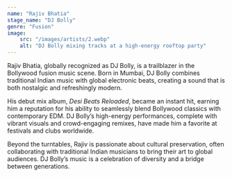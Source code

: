 ```yaml
---
name: "Rajiv Bhatia"
stage_name: "DJ Bolly"
genre: "Fusion"
image: 
    src: "/images/artists/2.webp"
    alt: "DJ Bolly mixing tracks at a high-energy rooftop party"
---
```


Rajiv Bhatia, globally recognized as DJ Bolly, is a trailblazer in the Bollywood fusion music scene. Born in Mumbai, DJ Bolly combines traditional Indian music with global electronic beats, creating a sound that is both nostalgic and refreshingly modern.

His debut mix album, *Desi Beats Reloaded*, became an instant hit, earning him a reputation for his ability to seamlessly blend Bollywood classics with contemporary EDM. DJ Bolly’s high-energy performances, complete with vibrant visuals and crowd-engaging remixes, have made him a favorite at festivals and clubs worldwide.

Beyond the turntables, Rajiv is passionate about cultural preservation, often collaborating with traditional Indian musicians to bring their art to global audiences. DJ Bolly’s music is a celebration of diversity and a bridge between generations.
